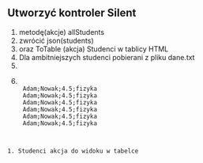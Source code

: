 ## Utworzyć kontroler Silent
1. metodę(akcje)  allStudents
2. zwrócić json(students)
3. oraz ToTable (akcja) Studenci w tablicy HTML
4. Dla ambitniejszych studenci pobierani z pliku dane.txt
5. 
6. ```code

    Adam;Nowak;4.5;fizyka
    Adam;Nowak;4.5;fizyka
    Adam;Nowak;4.5;fizyka
    Adam;Nowak;4.5;fizyka
    Adam;Nowak;4.5;fizyka
    Adam;Nowak;4.5;fizyka


```

1. Studenci akcja do widoku w tabelce